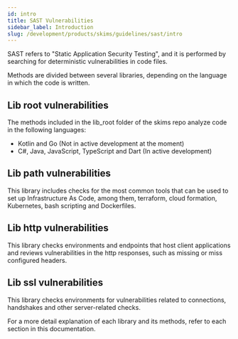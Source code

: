 ```yaml
---
id: intro
title: SAST Vulnerabilities
sidebar_label: Introduction
slug: /development/products/skims/guidelines/sast/intro
---
```


SAST refers to "Static Application Security Testing", and it is performed
by searching for deterministic vulnerabilities in code files.

Methods are divided between several libraries, depending on the language
in which the code is written.

## Lib root vulnerabilities

The methods included in the lib_root folder of the skims repo
analyze code in the following languages:

- Kotlin and Go (Not in active development at the moment)
- C#, Java, JavaScript, TypeScript and Dart (In active development)

## Lib path vulnerabilities

This library includes checks for the most common tools that can be used to
set up Infrastructure As Code, among them, terraform, cloud formation,
Kubernetes, bash scripting and Dockerfiles.

## Lib http vulnerabilities

This library checks environments and endpoints that host client applications
and reviews vulnerabilities in the http responses, such as missing or
miss configured headers.

## Lib ssl vulnerabilities

This library checks environments for vulnerabilities related to
connections, handshakes and other server-related checks.

For a more detail explanation of each library and its methods, refer to each
section in this documentation.
